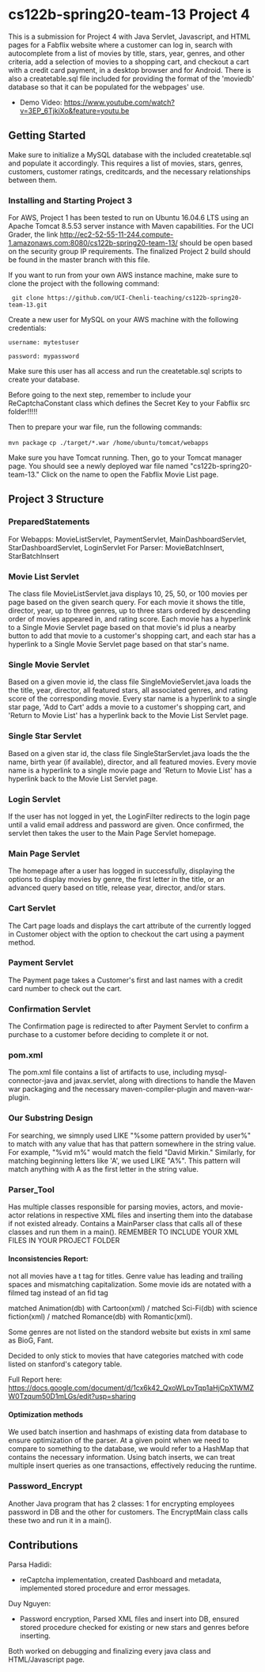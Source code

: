 # cs122b-spring20-team-13 Project 4
This is a submission for Project 4 with Java Servlet, Javascript, and HTML pages for a Fabflix website where a customer can log in, search with autocomplete from a list of movies by title, stars, year, genres, and other criteria, add a selection of movies to a shopping cart, and checkout a cart with a credit card payment, in a desktop browser and for Android. There is also a createtable.sql file included for providing the format of the 'moviedb' database so that it can be populated for the webpages' use.

- Demo Video: https://www.youtube.com/watch?v=3EP_6TjkiXo&feature=youtu.be

## Getting Started
Make sure to initialize a MySQL database with the included createtable.sql and populate it accordingly. This requires a list of movies, stars, genres, customers, customer ratings, creditcards, and the necessary relationships between them.

### Installing and Starting Project 3
For AWS, Project 1 has been tested to run on Ubuntu 16.04.6 LTS using an Apache Tomcat 8.5.53 server instance with Maven capabilities. For the UCI Grader, the link http://ec2-52-55-11-244.compute-1.amazonaws.com:8080/cs122b-spring20-team-13/ should be open based on the security group IP requirements. The finalized Project 2 build should be found in the master branch with this file.

If you want to run from your own AWS instance machine, make sure to clone the project with the following command:

``` git clone https://github.com/UCI-Chenli-teaching/cs122b-spring20-team-13.git```

Create a new user for MySQL on your AWS machine with the following credentials:

```username: mytestuser```

```password: mypassword```

Make sure this user has all access and run the createtable.sql scripts to create your database.

Before going to the next step, remember to include your ReCaptchaConstant class which defines the Secret Key to your Fabflix src folder!!!!!

Then to prepare your war file, run the following commands:

```mvn package```
```cp ./target/*.war /home/ubuntu/tomcat/webapps```

Make sure you have Tomcat running. Then, go to your Tomcat manager page. You should see a newly deployed war file named "cs122b-spring20-team-13." Click on the name to open the Fabflix Movie List page.

## Project 3 Structure

### PreparedStatements
For Webapps: MovieListServlet, PaymentServlet, MainDashboardServlet, StarDashboardServlet, LoginServlet
For Parser: MovieBatchInsert, StarBatchInsert
### Movie List Servlet
The class file MovieListServlet.java displays 10, 25, 50, or 100 movies per page based on the given search query. For each movie it shows the title, director, year, up to three genres, up to three stars ordered by descending order of movies appeared in, and rating score. Each movie has a hyperlink to a Single Movie Servlet page based on that movie's id plus a nearby button to add that movie to a customer's shopping cart, and each star has a hyperlink to a Single Movie Servlet page based on that star's name.
### Single Movie Servlet
Based on a given movie id, the class file SingleMovieServlet.java loads the the title, year, director, all featured stars, all associated genres, and rating score of the corresponding movie. Every star name is a hyperlink to a single star page, 'Add to Cart' adds a movie to a customer's shopping cart, and 'Return to Movie List' has a hyperlink back to the Movie List Servlet page.
### Single Star Servlet
Based on a given star id, the class file SingleStarServlet.java loads the the name, birth year (if available), director, and all featured movies. Every movie name is a hyperlink to a single movie page and 'Return to Movie List' has a hyperlink back to the Movie List Servlet page.
### Login Servlet
If the user has not logged in yet, the LoginFilter redirects to the login page until a valid email address and password are given. Once confirmed, the servlet then takes the user to the Main Page Servlet homepage.
### Main Page Servlet
The homepage after a user has logged in successfully, displaying the options to display movies by genre, the first letter in the title, or an advanced query based on title, release year, director, and/or stars.
### Cart Servlet
The Cart page loads and displays the cart attribute of the currently logged in Customer object with the option to checkout the cart using a payment method.
### Payment Servlet
The Payment page takes a Customer's first and last names with a credit card number to check out the cart.
### Confirmation Servlet
The Confirmation page is redirected to after Payment Servlet to confirm a purchase to a customer before deciding to complete it or not.
### pom.xml
The pom.xml file contains a list of artifacts to use, including mysql-connector-java and javax.servlet, along with directions to handle the Maven war packaging and the necessary maven-compiler-plugin and maven-war-plugin.
### Our Substring Design
For searching, we simnply used LIKE "%some pattern provided by user%" to match with any value that has that pattern somewhere in the string value. For example, "%vid m%" would match the field "David Mirkin." Similarly, for matching beginning letters like 'A', we used LIKE "A%". This pattern will match anything with A as the first letter in the string value.


### Parser_Tool
Has multiple classes responsible for parsing movies, actors, and movie-actor relations in respective XML files and inserting them into the database if not existed already. Contains a MainParser class that calls all of these classes and run them in a main(). REMEMBER TO INCLUDE YOUR XML FILES IN YOUR PROJECT FOLDER

#### Inconsistencies Report:
not all movies have a t tag for titles. 
Genre value has leading and trailing spaces and mismatching capitalization. 
Some movie ids are notated with a filmed tag instead of an fid tag

matched Animation(db) with Cartoon(xml) / 
matched Sci-Fi(db) with science fiction(xml) / 
matched Romance(db) with Romantic(xml). 

Some genres are not listed on the standord website but exists in xml
same as BioG, Fant.

Decided to only stick to movies that have categories matched with code listed on stanford's category table.

Full Report here:
https://docs.google.com/document/d/1cx6k42_QxoWLpvTqp1aHjCpX1WMZW0Tzqum50D1mLGs/edit?usp=sharing

#### Optimization methods
We used batch insertion and hashmaps of existing data from database to ensure optimization of the parser. At a given point when we need to compare to something to the database, we would refer to a HashMap that contains the necessary information. Using batch inserts, we can treat multiple insert queries as one transactions, effectively reducing the runtime.

### Password_Encrypt
Another Java program that has 2 classes: 1 for encrypting employees password in DB and the other for customers. The EncryptMain class calls these two and run it in a main().

## Contributions
Parsa Hadidi:
- reCaptcha implementation, created Dashboard and metadata, implemented stored procedure and error messages.

Duy Nguyen: 
- Password encryption, Parsed XML files and insert into DB, ensured stored procedure checked for existing or new stars and genres before inserting.

Both worked on debugging and finalizing every java class and HTML/Javascript page.

